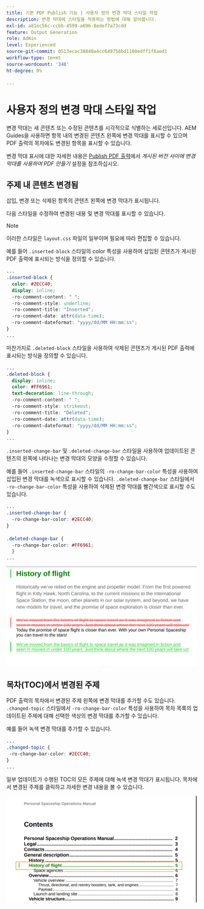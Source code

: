 ```yaml
---
title: 기본 PDF Publish 기능 | 사용자 정의 변경 막대 스타일 작업
description: 변경 막대에 스타일을 적용하는 방법에 대해 알아봅니다.
exl-id: a81ec56c-ccbb-4599-a696-8edef7a73cdd
feature: Output Generation
role: Admin
level: Experienced
source-git-commit: 0513ecac38840a4cc649758bd1180edff1f8aed1
workflow-type: tm+mt
source-wordcount: '348'
ht-degree: 0%

---
```


# 사용자 정의 변경 막대 스타일 작업

변경 막대는 새 콘텐츠 또는 수정된 콘텐츠를 시각적으로 식별하는 세로선입니다. AEM Guides을 사용하면 항목 내의 변경된 콘텐츠 왼쪽에 변경 막대를 표시할 수 있으며 PDF 출력의 목차에도 변경된 항목을 표시할 수 있습니다.

변경 막대 표시에 대한 자세한 내용은 [Publish PDF 출력](../web-editor/native-pdf-web-editor.md)에서 *게시된 버전 사이에 변경 막대를 사용하여 PDF 만들기* 설정을 참조하십시오.

## 주제 내 콘텐츠 변경됨

삽입, 변경 또는 삭제된 항목의 콘텐츠 왼쪽에 변경 막대가 표시됩니다.

다음 스타일을 수정하여 변경된 내용 및 변경 막대를 표시할 수 있습니다.


>[!NOTE]
>
>이러한 스타일은 `layout.css` 파일의 일부이며 필요에 따라 편집할 수 있습니다.

예를 들어 `.inserted-block` 스타일의 color 특성을 사용하여 삽입된 콘텐츠가 게시된 PDF 출력에 표시되는 방식을 정의할 수 있습니다.


```css
...
.inserted-block { 
  color: #2ECC40; 
  display: inline; 
  -ro-comment-content: " "; 
  -ro-comment-style: underline; 
  -ro-comment-title: "Inserted"; 
  -ro-comment-date: attr(data-time); 
  -ro-comment-dateformat: "yyyy/dd/MM HH:mm:ss"; 
} 
...
```

마찬가지로 `.deleted-block` 스타일을 사용하여 삭제된 콘텐츠가 게시된 PDF 출력에 표시되는 방식을 정의할 수 있습니다.

```css
...
.deleted-block { 
  display: inline; 
  color: #FF6961; 
  text-decoration: line-through; 
  -ro-comment-content: " "; 
  -ro-comment-style: strikeout; 
  -ro-comment-title: "Deleted"; 
  -ro-comment-date: attr(data-time); 
  -ro-comment-dateformat: "yyyy/dd/MM HH:mm:ss"; 
} 
...
```

`.inserted-change-bar` 및 `.deleted-change-bar` 스타일을 사용하여 업데이트된 콘텐츠의 왼쪽에 나타나는 변경 막대의 모양을 수정할 수 있습니다.

예를 들어 `.inserted-change-bar` 스타일의 `-ro-change-bar-color` 특성을 사용하여 삽입된 변경 막대를 녹색으로 표시할 수 있습니다. `.deleted-change-bar` 스타일에서 `-ro-change-bar-color` 특성을 사용하여 삭제된 변경 막대를 빨간색으로 표시할 수도 있습니다.

```css
...
.inserted-change-bar { 
  -ro-change-bar-color: #2ECC40; 
} 

.deleted-change-bar { 
  -ro-change-bar-color: #FF6961; 
  } 
...
```

<img src="./assets/changed-bar-content.png" alt="변경된 바 주제 콘텐츠" width="500">

## 목차(TOC)에서 변경된 주제

PDF 출력의 목차에서 변경된 주제 왼쪽에 변경 막대를 추가할 수도 있습니다. `.changed-topic` 스타일에서 `-ro-change-bar-color` 특성을 사용하여 목차 목록의 업데이트된 주제에 대해 선택한 색상의 변경 막대를 추가할 수 있습니다.

예를 들어 녹색 변경 막대를 추가할 수 있습니다.

```css
...
.changed-topic { 
 -ro-change-bar-color: #2ECC40; 
}  
...
```


일부 업데이트가 수행된 TOC의 모든 주제에 대해 녹색 변경 막대가 표시됩니다. 목차에서 변경된 주제를 클릭하고 자세한 변경 내용을 볼 수 있습니다.

<img src="./assets/changed-bar-TOC.png" alt="변경된 목차" width="500">
